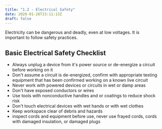 ```yaml
---
title: "1.2 - Electrical Safety"
date: 2020-01-26T23:11:13Z
draft: false
---
```


Electricity can be dangerous and deadly, even at low voltages. It is important to follow safety practices.

## Basic Electrical Safety Checklist

- Always unplug a device from it's power source or de-energize a circuit before working on it
- Don't assume a circuit is de-energized, confirm with appropriate testing equipment that has been confirmed working on a known live circuit
- Never work with powered devices or circuits in wet or damp areas
- Don't have exposed conductors or wires
- Use tools with nonconductive handles and or coatings to reduce shock risk
- Don't touch electrical devices with wet hands or with wet clothes
- Keep workspace clear of debris and hazards
- inspect cords and equipment before use, never use frayed cords, cords with damaged insulation, or damaged plugs
